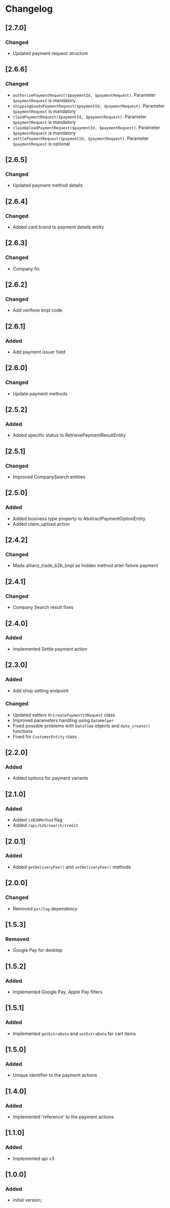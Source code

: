 # Changelog

## [2.7.0]
### Changed
- Updated payment request structure

## [2.6.6]
### Changed
- `authorizePaymentRequest($paymentId, $paymentRequest)`. Parameter `$paymentRequest` is mandatory
- `shippingGoodsPaymentRequest($paymentId, $paymentRequest)`. Parameter `$paymentRequest` is mandatory
- `claimPaymentRequest($paymentId, $paymentRequest)`. Parameter `$paymentRequest` is mandatory
- `claimUploadPaymentRequest($paymentId, $paymentRequest)`. Parameter `$paymentRequest` is mandatory
- `settlePaymentRequest($paymentId, $paymentRequest)`. Parameter `$paymentRequest` is optional

## [2.6.5]
### Changed
- Updated payment method details

## [2.6.4]
### Changed
- Added card brand to payment details entity

## [2.6.3]
### Changed
- Company fix

## [2.6.2]
### Changed
- Add verifone bnpl code

## [2.6.1]
### Added
- Add payment issuer field

## [2.6.0]
### Changed
- Update payment methods

## [2.5.2]
### Added
- Added specific status to RetrievePaymentResultEntity

## [2.5.1]
### Changed
- Improved CompanySearch entities

## [2.5.0]
### Added
- Added business type property to AbstractPaymentOptionEntity
- Added claim_upload action

## [2.4.2]
### Changed
- Made allianz_trade_b2b_bnpl as hidden method arter failure payment

## [2.4.1]
### Changed
- Company Search result fixes

## [2.4.0]
### Added
- Implemented Settle payment action

## [2.3.0]
### Added
- Add shop setting endpoint

### Changed
- Updated setters in `CreatePaymentV3Request` class
- Improved parameters handling using `DataHelper`
- Fixed possible problems with `DataTime` objects and `date_create()` functions
- Fixed for `CustomerEntity` class

## [2.2.0]
### Added
- Added options for payment variants

## [2.1.0]
### Added
- Added `isB2bMethod` flag
- Added `/api/b2b/search/credit`

## [2.0.1]
### Added
- Added `getDeliveryFee()` and `setDeliveryFee()` methods

## [2.0.0]
### Changed
- Removed `psr/log` dependency

## [1.5.3]
### Removed
- Google Pay for desktop
 
## [1.5.2]
### Added
- Implemented Google Pay, Apple Pay filters

## [1.5.1]
### Added
- Implemented `getExtraData` and `setExtraData` for cart items

## [1.5.0]
### Added
- Unique identifier to the payment actions

## [1.4.0]
### Added
- Implemented 'reference' to the payment actions
 
## [1.1.0]
### Added
- Implemented api v3

## [1.0.0]
### Added
- initial version;
